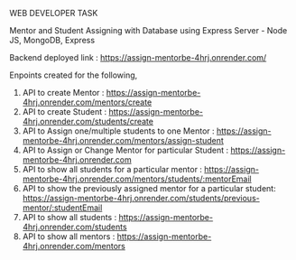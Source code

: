 WEB DEVELOPER TASK

Mentor and Student Assigning with Database using Express Server - Node JS, MongoDB, Express

Backend deployed link : https://assign-mentorbe-4hrj.onrender.com/

Enpoints created for the following,

 1. API to create Mentor : https://assign-mentorbe-4hrj.onrender.com/mentors/create
 2. API to create Student : https://assign-mentorbe-4hrj.onrender.com/students/create
 3. API to Assign one/multiple students to one Mentor : https://assign-mentorbe-4hrj.onrender.com/mentors/assign-student
 4. API to Assign or Change Mentor for particular Student : https://assign-mentorbe-4hrj.onrender.com
 5. API to show all students for a particular mentor : https://assign-mentorbe-4hrj.onrender.com/mentors/students/:mentorEmail
 6. API to show the previously assigned mentor for a particular student: https://assign-mentorbe-4hrj.onrender.com/students/previous-mentor/:studentEmail
 7. API to show all students : https://assign-mentorbe-4hrj.onrender.com/students
 8. API to show all mentors : https://assign-mentorbe-4hrj.onrender.com/mentors
